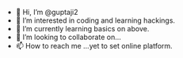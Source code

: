 - 👋 Hi, I’m @guptaji2
- 👀 I’m interested in coding and learning hackings.
- 🌱 I’m currently learning basics on above.
- 💞️ I’m looking to collaborate on...
- 📫 How to reach me ...yet to set online platform.

<!---
guptaji2/guptaji2 is a ✨ special ✨ repository because its `README.md` (this file) appears on your GitHub profile.
You can click the Preview link to take a look at your changes.
--->
